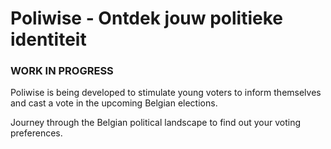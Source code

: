 # Poliwise - Ontdek jouw politieke identiteit

### WORK IN PROGRESS

Poliwise is being developed to stimulate young voters to inform themselves and cast a vote in the upcoming Belgian elections.

Journey through the Belgian political landscape to find out your voting preferences.